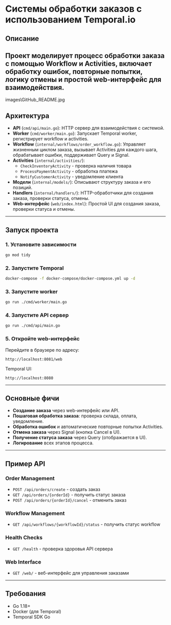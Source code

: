 # Cистемы обработки заказов с использованием Temporal.io

## Описание

Проект моделирует процесс обработки заказа с помощью Workflow и Activities, включает обработку ошибок, повторные попытки, логику отмены и простой web-интерфейс для взаимодействия.
---
images\GitHub_README.jpg
## Архитектура

- **API** (`cmd/api/main.go`):  HTTP сервер для взаимодействия с системой.
- **Worker** (`cmd/worker/main.go`):  Запускает Temporal worker, регистрирует workflow и activities.
- **Workflow** (`internal/workflows/order_workflow.go`):  Управляет жизненным циклом заказа, вызывает Activities для каждого шага, обрабатывает ошибки, поддерживает Query и Signal.
- **Activities** (`internal/activities/`):
  - `CheckInventoryActivity` - проверка наличия товара
  - `ProcessPaymentActivity` - обработка платежа
  - `NotifyCustomerActivity` - уведомление клиента
- **Модели** (`internal/models/`):  Описывают структуру заказа и его позиций.
- **Handlers** (`internal/handlers/`):  HTTP-обработчики для создания заказа, проверки статуса, отмены.
- **Web-интерфейс** (`web/index.html`):  Простой UI для создания заказа, проверки статуса и отмены.

---

## Запуск проекта

### 1. Установите зависимости

```bash
go mod tidy
```

### 2. Запустите Temporal 

```bash
docker-compose -f docker-compose/docker-compose.yml up -d
```


### 3. Запустите worker

```bash
go run ./cmd/worker/main.go
```

### 4. Запустите API сервер

```bash
go run ./cmd/api/main.go
```

### 5. Откройте web-интерфейс

Перейдите в браузере по адресу:  
```
http://localhost:8081/web
```
Temporal UI:
```
http://localhost:8080
```

---

## Основные фичи

- **Создание заказа** через web-интерфейс или API.
- **Пошаговая обработка заказа**: проверка склада, оплата, уведомление.
- **Обработка ошибок** и автоматические повторные попытки Activities.
- **Отмена заказа** через Signal (кнопка Cancel в UI).
- **Получение статуса заказа** через Query (отображается в UI).
- **Логирование** всех этапов процесса.

---

## Пример API

### Order Management
- `POST /api/orders/create` - создать заказ
- `GET /api/orders/{orderId}` - получить статус заказа
- `POST /api/orders/{orderId}/cancel` - отменить заказ

### Workflow Management
- `GET /api/workflows/{workflowId}/status` - получить статус workflow

### Health Checks
- `GET /health` - проверка здоровья API сервера

### Web Interface
- `GET /web/` - веб-интерфейс для управления заказами

---

## Требования

- Go 1.18+
- Docker (для Temporal)
- Temporal SDK Go
